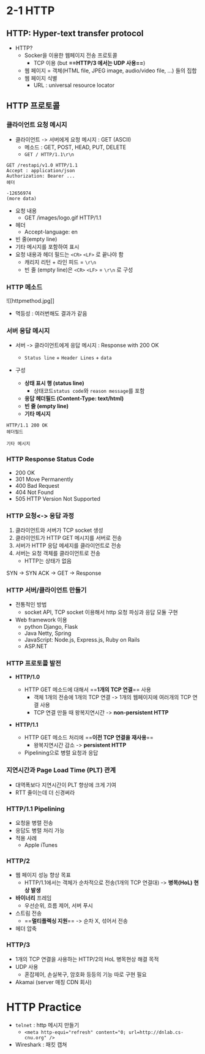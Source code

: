 # 2-1 HTTP
## HTTP: Hyper-text transfer protocol
- HTTP?
	- Socker을 이용한 웹페이지 전송 프로토콜
		- TCP 이용 (but **==HTTP/3 에서는 UDP 사용==**)
	- 웹 페이지 = 객체(HTML file, JPEG image, audio/video file, ...) 들의 집합
	- 웹 페이지 식별 
		- URL : universal resource locator

## HTTP 프로토콜
### 클라이언트 요청 메시지
- 클라이언트 -> 서버에게 요청 메시지 : GET (ASCII)
	- 메소드 : GET, POST, HEAD, PUT, DELETE
	- `GET / HTTP/1.1\r\n`

```http
GET /restapi/v1.0 HTTP/1.1
Accept : application/json
Authorization: Bearer ...
헤더

-12656974
(more data)
```
- 요청 내용
	- GET /images/logo.gif HTTP/1.1
-  헤더
	- Accept-language: en
- 빈 줄(empty line)
- 기타 메시지를 포함하여 표시
- 요청 내용과 헤더 필드는 `<CR>` `<LF>` 로 끝나야 함
	- 캐리지 리턴 + 라인 피드 = `\r\n`
	- 빈 줄 (empty line)은 `<CR>` `<LF>` = `\r\n` 로 구성

### HTTP 메소드
![[httpmethod.jpg]]
- 멱등성 : 여러번해도 결과가 같음

### 서버 응답 메시지
- 서버 -> 클라이언트에게 응답 메시지 : Response with 200 OK
	- `Status line` + `Header Lines` + `data`

- 구성
	- **상태 표시 행 (status line)**
		- 상태코드`status code`와 `reason message`를 포함
	- **응답 헤더필드 (Content-Type: text/html)**
	- **빈 줄 (empty line)**
	- **기타 메시지**

```http
HTTP/1.1 200 OK
헤더필드

기타 메시지
```

### HTTP Response Status Code
- 200 OK
- 301 Move Permanently
- 400 Bad Request
- 404 Not Found
- 505 HTTP Version Not Supported

### HTTP 요청<-> 응답 과정
1. 클라이언트와 서버가 TCP socket 생성
2. 클라이언트가 HTTP GET 메시지를 서버로 전송
3. 서버가 HTTP 응답 메세지를 클라이언트로 전송
4. 서버는 요청 객체를 클라이언트로 전송
	-  HTTP는 상태가 없음

SYN -> SYN ACK -> GET -> Response

### HTTP 서버/클라이언트 만들기
- 전통적인 방법
	- socket API, TCP socket 이용해서 http 요청 파싱과 응답 모듈 구현
- Web framework 이용
	- python Django, Flask
	- Java Netty, Spring
	- JavaScript: Node.js, Express.js, Ruby on Rails
	- ASP.NET

### HTTP 프로토콜 발전
- **HTTP/1.0**
	- HTTP GET 메소드에 대해서 ==**1개의 TCP 연결**== 사용
		- 객체 1개의 전송에 1개의 TCP 연결 -> 1개의 웹페이지에 여러개의 TCP 연결 사용
		- TCP 연결 만들 때 왕복지연시간 -> **non-persistent HTTP**

- **HTTP/1.1**
	- HTTP GET 메소드 처리에 ==**이전 TCP 연결을 재사용**==
		- 왕복지연시간 감소 -> **persistent HTTP**
	- Pipelining으로 병렬 요청과 응답

### 지연시간과 Page Load Time (PLT) 관계
- 대역폭보다 지연시간이 PLT 향상에 크게 기여
- RTT 줄이는데 더 신경써라

### HTTP/1.1 Pipelining
- 요청을 병렬 전송
- 응답도 병렬 처리 가능
- 적용 사례
	- Apple iTunes

### HTTP/2
- 웹 페이지 성능 향상 목표
	- HTTP/1.1에서는 객체가 순차적으로 전송(1개의 TCP 연결대) -> **병목(HoL) 현상 발생**
- **바이너리** 프레임
	- 우선순위, 흐름 제어, 서버 푸시
- 스트림 전송
	- ==**멀티플렉싱 지원**== -> 순차 X, 섞어서 전송 
- 헤더 압축

###  HTTP/3
- 1개의 TCP 연결을 사용하는 HTTP/2의 HoL 병목현상 해결 목적
- UDP 사용
	- 혼잡제어, 손실복구, 암호화 등등의 기능 따로 구현 필요
- Akamai (server 매칭 CDN 회사)


# HTTP Practice
- `telnet` : http 메시지 만들기
	- `<meta http-equi="refresh" content="0; url=http://dnlab.cs-cnu.org" />`
- Wireshark : 패킷 캡쳐